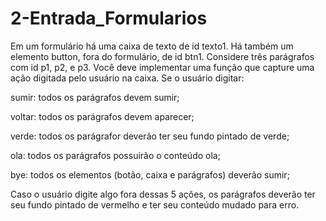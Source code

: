 # 2-Entrada_Formularios

Em um formulário há uma caixa de texto de id texto1. Há também um elemento button, fora do formulário, de id btn1. Considere três parágrafos com id p1, p2, e p3. Você deve implementar uma função que capture uma ação digitada pelo usuário na caixa. Se o usuário digitar: 


sumir: todos os parágrafos devem sumir;

voltar: todos os parágrafos devem aparecer;

verde: todos os parágrafor deverão ter seu fundo pintado de verde;

ola: todos os parágrafos possuirão o conteúdo ola;

bye: todos os elementos (botão, caixa e parágrafos) deverão sumir;


Caso o usuário digite algo fora dessas 5 ações, os parágrafos deverão ter seu fundo pintado de vermelho e ter seu conteúdo mudado para erro.
